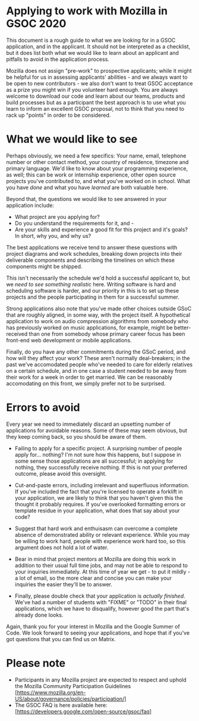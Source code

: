 # Applying to work with Mozilla in GSOC 2020

This document is a rough guide to what we are looking for in a GSOC
application, and in the applicant. It should not be interpreted as a
checklist, but it does list both what we would like to learn about an
applicant and pitfalls to avoid in the application process.

Mozilla does not assign "pre-work" to prospective applicants; while
it might be helpful for us in assessing applicants' abilities - and we
always want to be open to new contributors - we also don't want to treat
GSOC acceptance as a prize you might win if you volunteer hard enough.
You are always welcome to download our code and learn about our teams,
products and build processes but as a participant the best approach is
to use what you learn to inform an excellent GSOC proposal, not to think
that you need to rack up "points" in order to be considered.

# What we would like to see

Perhaps obviously, we need a few specifics: Your name, email, telephone
number or other contact method, your country of residence, timezone and
primary language. We'd like to know about your programming experience,
as well; this can be work or internship experience, other open source
projects you've contributed to, and what you've worked on in school.
What you have *done* and what you have *learned* are both valuable here.

Beyond that, the questions we would like to see answered in your
application include:

* What project are you applying for?  
* Do you understand the requirements for it, and - 
* Are your skills and experience a good fit for this
project and it's goals? In short, why you, and why us?

The best applications we receive tend to answer these questions with
project diagrams and work schedules, breaking down projects into their
deliverable components and describing the timelines on which these
components might be shipped.

This isn't necessarily the schedule we'd hold a successful applicant to,
but we *need to see something realistic* here. Writing software is hard
and scheduling software is harder, and our priority in this is to set
up these projects and the people participating in them for a successful
summer.

Strong applications also note that you've made other choices outside
GSoC that are roughly aligned, in some way, with the project itself.
A hypothetical application to work on audio compression algorithms from
somebody who has previously worked on music applications, for example, 
might be better-received than one from somebody whose primary career
focus has been front-end web development or mobile applications.

Finally, do you have any other commitments during the GSoC period, and how will
they affect your work? These aren't normally deal-breakers; in the past
we've accomodated people who've needed to care for elderly relatives on
a certain schedule, and in one case a student needed to be away from their
work for a week in order to get married. We can be reasonably accomodating
on this front, we simply prefer not to be surprised.

# Errors to avoid

Every year we need to immediately discard an upsetting number of applications
for avoidable reasons. Some of these may seem obvious, but they keep 
coming back, so you should be aware of them.

* Failing to apply for a specific project. A surprising number of people
apply for... nothing? I'm not sure how this happens, but I suppose in
some sense those applications are all successful; in applying for nothing,
they successfully receive nothing. If this is not your preferred outcome,
please avoid this oversight.

* Cut-and-paste errors, including irrelevant and superfluous information. If
you've included the fact that you're licensed to operate a forklift in your
application, we are likely to think that you haven't given this the thought
it probably requires. If you've overlooked formatting errors or template residue
in your application, what does that say about your code?

* Suggest that hard work and enthuisasm can overcome a complete absence of 
demonstrated ability or relevant experience. While you may be willing to work
hard, people with experience work hard too, so this argument does not hold a 
lot of water. 

* Bear in mind that project mentors at Mozilla are doing this work in addition
to their usual full time jobs, and may not be able to respond to your inquiries
immediately. At this time of year we get - to put it mildly - a lot of email, so
the more clear and concise you can make your inquiries the easier they'll be
to answer.

* Finally, please double check that your application is *actually finished*.
We've had a number of students with "FIXME" or "TODO" in their final applications,
which we have to disqualify, however good the part that's already done looks.


Again, thank you for your interest in Mozilla and the Google Summer of Code. We
look forward to seeing your applications, and hope that if you've got questions
that you can find us on Matrix. 

# Please note

* Participants in any Mozilla project are expected to respect
and uphold the Mozilla Community Participation Guidelines
[https://www.mozilla.org/en-US/about/governance/policies/participation/]
* The GSOC FAQ is here available here:
[https://developers.google.com/open-source/gsoc/faq]
